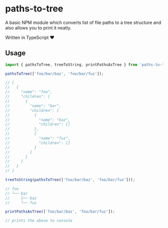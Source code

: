 # paths-to-tree

A basic NPM module which converts list of file paths to a tree structure and also allows you to print it neatly.

Written in TypeScript ❤️

## Usage

```js
import { pathsToTree, treeToString, printPathsAsTree } from 'paths-to-tree';

pathsToTree(['foo/bar/baz', 'foo/bar/fuz']);

// [
//   {
//     "name": "foo",
//     "children": [
//       {
//         "name": "bar",
//         "children": [
//           {
//             "name": "baz",
//             "children": []
//           },
//           {
//             "name": "fuz",
//             "children": []
//           }
//         ]
//       }
//     ]
//   }
// ]

treeToString(pathsToTree(['foo/bar/baz', 'foo/bar/fuz']));

// foo
// └── bar
//     ├── baz
//     └── fuz

printPathsAsTree(['foo/bar/baz', 'foo/bar/fuz']);

// prints the above to console
```
